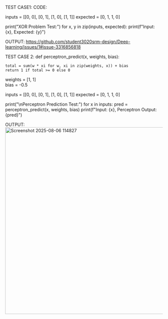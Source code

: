 TEST CASE1:
CODE:

inputs = [[0, 0], [0, 1], [1, 0], [1, 1]]
expected = [0, 1, 1, 0]

print("XOR Problem Test:")
for x, y in zip(inputs, expected):
    print(f"Input: {x}, Expected: {y}")

OUTPUT:
https://github.com/student3020srm-design/Deep-learning/issues/1#issue-3316856818


TEST CASE 2:
def perceptron_predict(x, weights, bias):
  
    total = sum(w * xi for w, xi in zip(weights, x)) + bias  
    return 1 if total >= 0 else 0

weights = [1, 1]  
bias = -0.5

inputs = [[0, 0], [0, 1], [1, 0], [1, 1]]
expected = [0, 1, 1, 0]

print("\nPerceptron Prediction Test:")
for x in inputs:
    pred = perceptron_predict(x, weights, bias)
    print(f"Input: {x}, Perceptron Output: {pred}")

OUTPUT:
<img width="878" height="597" alt="Screenshot 2025-08-06 114827" src="https://github.com/user-attachments/assets/2cbf4895-826d-480b-94cc-b029604e6e48" />

